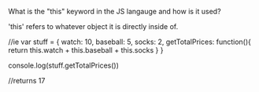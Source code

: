 What is the "this" keyword in the JS langauge and how is it used?


'this' refers to whatever object it is directly inside of. 

//ie
    var stuff = {
        watch: 10,
        baseball: 5,
        socks: 2,
        getTotalPrices: function(){
            return this.watch + this.baseball + this.socks
        }
    }

console.log(stuff.getTotalPrices())

//returns 17